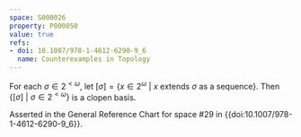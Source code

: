 ```yaml
---
space: S000026
property: P000050
value: true
refs:
- doi: 10.1007/978-1-4612-6290-9_6
  name: Counterexamples in Topology
---
```


For each $\sigma \in 2^{<\omega}$, let $[\sigma] = \{ x \in 2^\omega\ |\ x \text{ extends } \sigma \text{ as a sequence} \}$. Then $\{ [\sigma]\ |\ \sigma \in 2^{<\omega}\}$ is a clopen basis.

Asserted in the General Reference Chart for space #29 in
{{doi:10.1007/978-1-4612-6290-9_6}}.
